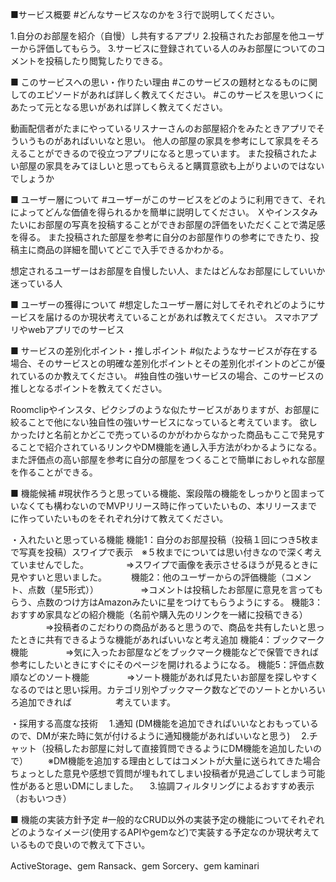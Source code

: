 ■サービス概要
#どんなサービスなのかを３行で説明してください。

1.自分のお部屋を紹介（自慢）し共有するアプリ
2.投稿されたお部屋を他ユーザーから評価してもらう。
3.サービスに登録されている人のみお部屋についてのコメントを投稿したり閲覧したりできる。

■ このサービスへの思い・作りたい理由
#このサービスの題材となるものに関してのエピソードがあれば詳しく教えてください。
#このサービスを思いつくにあたって元となる思いがあれば詳しく教えてください。

動画配信者がたまにやっているリスナーさんのお部屋紹介をみたときアプリでそういうものがあればいいなと思い。
他人の部屋の家具を参考にして家具をそろえることができるので役立つアプリになると思っています。
また投稿されたよい部屋の家具をみてほしいと思ってもらえると購買意欲も上がりよいのではないでしょうか

■ ユーザー層について
#ユーザーがこのサービスをどのように利用できて、それによってどんな価値を得られるかを簡単に説明してください。
Ｘやインスタみたいにお部屋の写真を投稿することができお部屋の評価をいただくことで満足感を得る。
また投稿された部屋を参考に自分のお部屋作りの参考にできたり、投稿主に商品の詳細を聞いてどこで入手できるかわかる。

想定されるユーザーはお部屋を自慢したい人、またはどんなお部屋にしていいか迷っている人

■ ユーザーの獲得について
#想定したユーザー層に対してそれぞれどのようにサービスを届けるのか現状考えていることがあれば教えてください。
スマホアプリやwebアプリでのサービス

■ サービスの差別化ポイント・推しポイント
#似たようなサービスが存在する場合、そのサービスとの明確な差別化ポイントとその差別化ポイントのどこが優れているのか教えてください。
#独自性の強いサービスの場合、このサービスの推しとなるポイントを教えてください。

Roomclipやインスタ、ピクシブのような似たサービスがありますが、お部屋に絞ることで他にない独自性の強いサービスになっていると考えています。
欲しかったけと名前とかどこで売っているのかがわからなかった商品もここで発見することで紹介されているリンクやDM機能を通し入手方法がわかるようになる。また評価点の高い部屋を参考に自分の部屋をつくることで簡単におしゃれな部屋を作ることができる。

■ 機能候補
#現状作ろうと思っている機能、案段階の機能をしっかりと固まっていなくても構わないのでMVPリリース時に作っていたいもの、本リリースまでに作っていたいものをそれぞれ分けて教えてください。

・入れたいと思っている機能
機能1：自分のお部屋投稿（投稿１回につき5枚まで写真を投稿）スワイプで表示　※５枚までについては思い付きなので深く考えていませんでした。
　　　　⇒スワイプで画像を表示させるほうが見るときに見やすいと思いました。　　　
機能2：他のユーザーからの評価機能（コメント、点数（星5形式））　
　　　　⇒コメントは投稿したお部屋に意見を言ってもらう、点数のつけ方はAmazonみたいに星をつけてもらうようにする。
機能3：おすすめ家具などの紹介機能（名前や購入先のリンクを一緒に投稿できる）
　　　　⇒投稿者のこだわりの商品があると思うので、商品を共有したいと思ったときに共有できるような機能があればいいなと考え追加
機能4：ブックマーク機能
　　　　⇒気に入ったお部屋などをブックマーク機能などで保管できれば参考にしたいときにすぐにそのページを開けれるようになる。
機能5：評価点数順などのソート機能
　　　　⇒ソート機能があれば見たいお部屋を探しやすくなるのではと思い採用。カテゴリ別やブックマーク数などでのソートとかいろいろ追加できれば　　　　　考えています。

・採用する高度な技術
　1.通知 (DM機能を追加できればいいなとおもっているので、DMが来た時に気が付けるように通知機能があればいいなと思う)
　2.チャット（投稿したお部屋に対して直接質問できるようにDM機能を追加したいので）
　　※DM機能を追加する理由としてはコメントが大量に送られてきた場合ちょっとした意見や感想で質問が埋もれてしまい投稿者が見過ごしてしまう可能　　　性があると思いDMにしました。
　3.協調フィルタリングによるおすすめ表示（おもいつき）
　

■ 機能の実装方針予定
#一般的なCRUD以外の実装予定の機能についてそれぞれどのようなイメージ(使用するAPIやgemなど)で実装する予定なのか現状考えているもので良いので教えて下さい。

ActiveStorage、gem Ransack、gem Sorcery、gem kaminari
